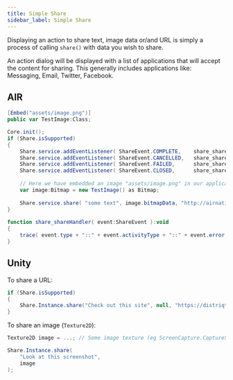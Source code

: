 ```yaml
---
title: Simple Share
sidebar_label: Simple Share
---
```


Displaying an action to share text, image data or/and URL is simply a process of calling `share()` with data you wish to share.

An action dialog will be displayed with a list of applications that will accept the content for sharing. 
This generally includes applications like: Messaging, Email, Twitter, Facebook.


## AIR

```actionscript
[Embed("assets/image.png")]
public var TestImage:Class;

Core.init();
if (Share.isSupported)
{
	Share.service.addEventListener( ShareEvent.COMPLETE,	share_shareHandler );
	Share.service.addEventListener( ShareEvent.CANCELLED,	share_shareHandler );
	Share.service.addEventListener( ShareEvent.FAILED,  	share_shareHandler );
	Share.service.addEventListener( ShareEvent.CLOSED,  	share_shareHandler );
	
	// Here we have embedded an image "assets/image.png" in our application (above)
	var image:Bitmap = new TestImage() as Bitmap;
	
	Share.service.share( "some text", image.bitmapData, "http://airnativeextensions.com" );
}
 
function share_shareHandler( event:ShareEvent ):void
{
	trace( event.type + "::" + event.activityType + "::" + event.error );
}
```



## Unity


To share a URL:

```csharp 
if (Share.isSupported)
{
    Share.Instance.share("Check out this site", null, "https://distriqt.com");
}
```


To share an image (`Texture2D`):

```csharp
Texture2D image = ...; // Some image texture (eg ScreenCapture.CaptureScreenshotAsTexture())

Share.Instance.share(
    "Look at this screenshot",
    image
);
```
